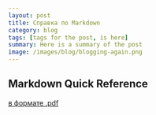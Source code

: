 ```yaml
---
layout: post
title: Справка по Markdown 
category: blog
tags: [tags for the post, is here]  
summary: Here is a summary of the post
image: /images/blog/blogging-again.png
---
```

## Markdown Quick Reference
[в формате .pdf](http://geog.uoregon.edu/bartlein/courses/geog607/Rmd/MDquick-refcard.pdf)
